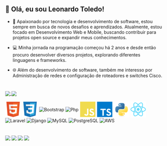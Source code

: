   ## 🚀 Olá, eu sou Leonardo Toledo!

- 🤖 Apaixonado por tecnologia e desenvolvimento de software, estou sempre em busca de novos desafios e aprendizados. Atualmente, estou focado em Desenvolvimento Web e Mobile, buscando contribuir para projetos open source e expandir meus conhecimentos.

- 💻 Minha jornada na programação começou há 2 anos e desde então procuro desenvolver diversos projetos, explorando diferentes linguagens e frameworks.

- 🌐 Além do desenvolvimento de software, também me interesso por Administração de redes e configuração de roteadores e switches Cisco.

  
 #
 
<a href="https://github.com/LeonardoToledo0/github-readme-stats">
  <img height=200 align="center" src="https://github-readme-stats.vercel.app/api?username=LeonardoToledo0&show_icons=true&theme=tokyonight&locale=pt-BR&hide_rank=true" />
</a>
<a href="https://github.com/LeonardoToledo0/convoychat">
  <img height=200 align="center" src="https://github-readme-stats.vercel.app/api/top-langs?username=LeonardoToledo0&show_icons=true&theme=tokyonight&layout=compact&langs_count=8&card_width=320&locale=pt-BR&hide_rank=true" />
</a>







<div style="display: inline_block,"><br>
  <img align="center" alt="HTML" height="50" width="50" src="https://raw.githubusercontent.com/devicons/devicon/master/icons/html5/html5-original.svg">
  <img align="center" alt="CSS" height="50" width="50" src="https://raw.githubusercontent.com/devicons/devicon/master/icons/css3/css3-original.svg">
  <img align="center" alt="Bootstrap" height="60" width="60" src="https://cdn.jsdelivr.net/gh/devicons/devicon@latest/icons/bootstrap/bootstrap-original.svg">
  <img align="center" alt="Php" height="70" width="70" src="https://cdn.jsdelivr.net/gh/devicons/devicon@latest/icons/php/php-original.svg">
  <img align="center" alt="Js" height="50" width="50" src="https://raw.githubusercontent.com/devicons/devicon/master/icons/javascript/javascript-plain.svg">
  <img align="center" alt="Ts" height="50" width="50" src="https://raw.githubusercontent.com/devicons/devicon/master/icons/typescript/typescript-plain.svg">
  <img align="center" alt="Python" height="50" width="50" src="https://raw.githubusercontent.com/devicons/devicon/master/icons/python/python-original.svg">
  <img align="center" alt="React" height="50" width="50" src="https://raw.githubusercontent.com/devicons/devicon/master/icons/react/react-original.svg">
  <img align="center" alt="Laravel" height="50" width="50" src="https://cdn.jsdelivr.net/gh/devicons/devicon@latest/icons/laravel/laravel-original.svg">
  <img align="center" alt="Django" height="50" width="50" src="https://cdn.jsdelivr.net/gh/devicons/devicon@latest/icons/django/django-plain.svg">
  <img align="center" alt="MySQL" height="70" width="70" src="https://cdn.jsdelivr.net/gh/devicons/devicon@latest/icons/mysql/mysql-original-wordmark.svg">
  <img align="center" alt="PostgreSQL" height="60" width="60" src="https://cdn.jsdelivr.net/gh/devicons/devicon@latest/icons/postgresql/postgresql-original-wordmark.svg">
  <img align="center" alt="AWS" height="60" width="60" src="https://cdn.jsdelivr.net/gh/devicons/devicon@latest/icons/amazonwebservices/amazonwebservices-original-wordmark.svg">
</div>

#

<div> 
  
  <a href="https://www.instagram.com/leo_tolledo" target="_blank"><img src="https://img.shields.io/badge/-Instagram-%23E4405F?style=for-the-badge&logo=instagram&logoColor=white" target="_blank"></a>
  <a href= "https://linkedin.com/in/leonardo-toledo0" target="_blank"><img src="https://img.shields.io/badge/-LinkedIn-%230077B5?style=for-the-badge&logo=linkedin&logoColor=white" target="_blank"></a> 
 	<a href = "mailto:leotoledo010@gmail.com"><img src="https://img.shields.io/badge/-Gmail-%23333?style=for-the-badge&logo=gmail&logoColor=white" target="_blank"></a>
  <a href= "https://www.leonardotoledodev.tech/" target="_blank"><img src= 'https://img.shields.io/badge/Protifolio-%27b4dc?style=for-the-badge&logo=About.me&logoColor=white' target="_blank"></a> 
  
</div>
          






